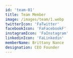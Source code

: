 ```yaml
---
id: 'team-01'
title: Team Member
image: /images/team/1.webp
twitterIcon: 'FaTwitter'
facebookIcon: 'FaFacebookF'
instagramIcon: 'FaInstagram'
linkedinIcon: 'FaLinkedin'
memberName: Brittany Nance
designation: CEO Founder
---
```

